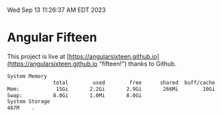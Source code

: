 Wed Sep 13 11:26:37 AM EDT 2023

# Angular Fifteen


This project is live at [https://angularsixteen.github.io](https://angularsixteen.github.io "fifteen!") thanks to Github.

```bash
System Memory
               total        used        free      shared  buff/cache   available
Mem:            15Gi       2.2Gi       2.9Gi       266Mi        10Gi        12Gi
Swap:          8.0Gi       1.0Mi       8.0Gi
System Storage
467M	.
```
